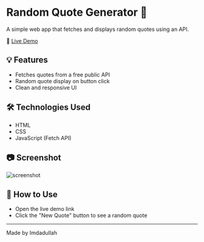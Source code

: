 # Random Quote Generator 🧠

A simple web app that fetches and displays random quotes using an API.

🔗 [Live Demo](https://spidey077.github.io/RANDOM-QUOTE-GENERATOR/)

## 💡 Features
- Fetches quotes from a free public API
- Random quote display on button click
- Clean and responsive UI

## 🛠 Technologies Used
- HTML
- CSS
- JavaScript (Fetch API)

## 📷 Screenshot
![screenshot](screenshot.png)

## 🚀 How to Use
- Open the live demo link
- Click the "New Quote" button to see a random quote

---

Made by Imdadullah